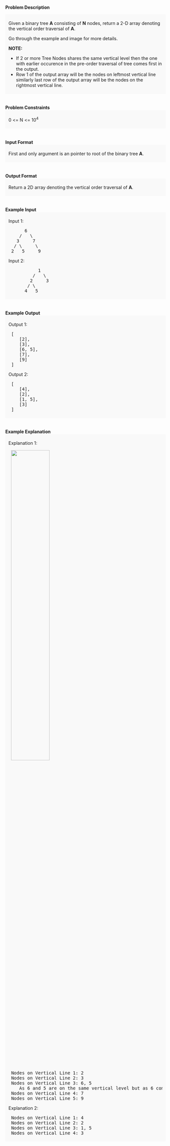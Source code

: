 <div class="markdown-content" id="problem-content">
<p><strong>Problem Description</strong><br/><div id="problem_description_markdown_content_value" style="background-color: #f9f9f9; padding: 5px 10px; "><p>Given a binary tree <strong>A</strong> consisting of <strong>N</strong> nodes, return a 2-D array denoting the vertical order traversal of <strong>A</strong>.</p><p></p><p></p>
<p>Go through the example and image for more details.</p>
<p><strong>NOTE:</strong></p>
<ul>
<li>If 2 or more Tree Nodes shares the same vertical level then the one with earlier occurence in the pre-order traversal of tree comes first in the output.</li>
<li>Row 1 of the output array will be the nodes on leftmost vertical line similarly last row of the output array will be the nodes on the rightmost vertical line.</li>
</ul>
<p></p>
<p></p></div><br/><br/><strong>Problem Constraints</strong><br/><div id="problem_constraints_markdown_content_value" style="background-color: #f9f9f9; padding: 5px 10px; "><p>0 &lt;= N &lt;= 10<sup>4</sup></p></div><br/><br/><strong>Input Format</strong><br/><div id="input_format_markdown_content_value" style="background-color: #f9f9f9; padding: 5px 10px; "><p>First and only argument is an pointer to root of the binary tree <strong>A</strong>.</p></div><br/><br/><strong>Output Format</strong><br/><div id="output_format_markdown_content_value" style="background-color: #f9f9f9; padding: 5px 10px; "><p>Return a 2D array denoting the vertical order traversal of <strong>A</strong>.</p></div><br/><br/><strong>Example Input</strong><br/><div id="example_input_markdown_content_value" style="background-color: #f9f9f9; padding: 5px 10px; "><p>Input 1:</p><p></p><p></p>
<pre>      6
    /   \
   3     7
  / \     \
 2   5     9
</pre>
<p>Input 2:</p>
<pre>           1
         /   \
        2     3
       / \
      4   5
</pre>
<p></p>
<p></p></div><br/><br/><strong>Example Output</strong><br/><div id="example_output_markdown_content_value" style="background-color: #f9f9f9; padding: 5px 10px; "><p>Output 1:</p><p></p><p></p>
<pre> [
    [2],
    [3],
    [6, 5],
    [7],
    [9]
 ]
</pre>
<p>Output 2:</p>
<pre> [
    [4],
    [2],
    [1, 5],
    [3]
 ]
</pre>
<p></p>
<p></p></div><br/><br/><strong>Example Explanation</strong><br/><div id="example_explanation_markdown_content_value" style="background-color: #f9f9f9; padding: 5px 10px; "><p>Explanation 1:</p><p></p><p></p>
<pre> <img height="50%" src="https://imgur.com/FIsIzTK.jpeg" width="50%"/>
 Nodes on Vertical Line 1: 2
 Nodes on Vertical Line 2: 3
 Nodes on Vertical Line 3: 6, 5
    As 6 and 5 are on the same vertical level but as 6 comes first in the pre-order traversal of the tree so we will output 6 before 5.
 Nodes on Vertical Line 4: 7
 Nodes on Vertical Line 5: 9
</pre>
<p>Explanation 2:</p>
<pre> Nodes on Vertical Line 1: 4
 Nodes on Vertical Line 2: 2
 Nodes on Vertical Line 3: 1, 5
 Nodes on Vertical Line 4: 3
</pre>
<p></p>
<p></p></div><br/><br/></p>

</div>